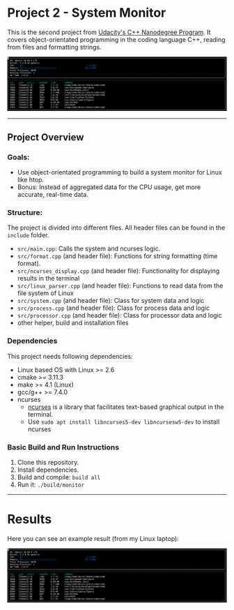 # Project 2 - System Monitor

This is the second project from [Udacity's C++ Nanodegree Program](https://www.udacity.com/course/c-plus-plus-nanodegree--nd213). It covers object-orientated programming in the coding language C++, reading from files and formatting strings.

<img src="images/monitor.png"/>

----

## Project Overview

### Goals:

* Use object-orientated programming to build a system monitor for Linux like htop.
* Bonus: Instead of aggregated data for the CPU usage, get more accurate, real-time data.

### Structure:

The project is divided into different files. All header files can be found in the `include` folder.

* `src/main.cpp`: Calls the system and ncurses logic.
* `src/format.cpp` (and header file): Functions for string formatting (time format).
* `src/ncurses_display.cpp` (and header file): Functionality for displaying results in the terminal
* `src/linux_parser.cpp` (and header file): Functions to read data from the file system of Linux
* `src/system.cpp` (and header file): Class for system data and logic
* `src/process.cpp` (and header file): Class for process data and logic
* `src/processor.cpp` (and header file): Class for processor data and logic
* other helper, build and installation files

### Dependencies

This project needs following dependencies:

* Linux based OS with Linux >= 2.6
* cmake >= 3.11.3
* make >= 4.1 (Linux)
* gcc/g++ >= 7.4.0
* ncurses
  * [ncurses](https://www.gnu.org/software/ncurses/) is a library that facilitates text-based graphical output in the terminal.
  * Use `sudo apt install libncurses5-dev libncursesw5-dev` to install ncurses

### Basic Build and Run Instructions

1. Clone this repository.
2. Install dependencies.
3. Build and compile: `build all`
4. Run it: `./build/monitor` 

----

# Results

Here you can see an example result (from my Linux laptop):

<img src="images/monitor.png"/>